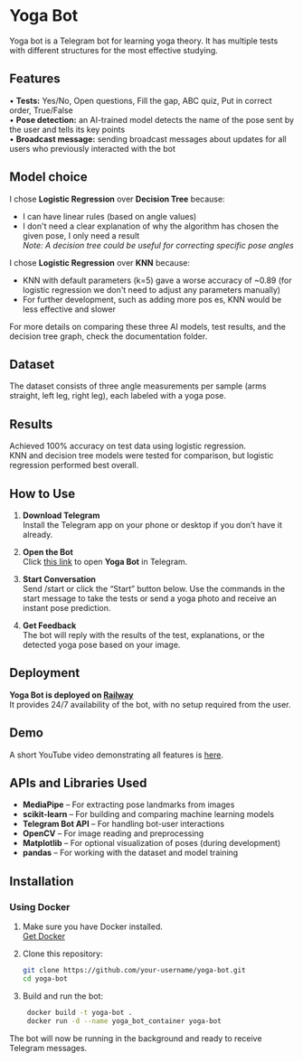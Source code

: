 # Yoga Bot
Yoga bot is a Telegram bot for learning yoga theory. It has multiple tests with different structures for the most effective studying.

## Features
  • **Tests:** Yes/No, Open questions, Fill the gap, ABC quiz, Put in correct order, True/False  
  • **Pose detection:** an AI-trained model detects the name of the pose sent by the user and tells its key points  
  • **Broadcast message:** sending broadcast messages about updates for all users who previously interacted with the bot  

## Model choice
I chose **Logistic Regression** over **Decision Tree** because:  
  - I can have linear rules (based on angle values)  
  - I don't need a clear explanation of why the algorithm has chosen the given pose, I only need a result  
  _Note: A decision tree could be useful for correcting specific pose angles_  
  
I chose **Logistic Regression** over **KNN** because:  
  - KNN with default parameters (k=5) gave a worse accuracy of ~0.89 (for logistic regression we don't need to adjust any parameters manually)  
  - For further development, such as adding more pos
es, KNN would be less effective and slower  
  
For more details on comparing these three AI models, test results, and the decision tree graph, check the documentation folder.

## Dataset
The dataset consists of three angle measurements per sample (arms straight, left leg, right leg), each labeled with a yoga pose.

## Results
Achieved 100% accuracy on test data using logistic regression.  
KNN and decision tree models were tested for comparison, but logistic regression performed best overall.

## How to Use

1. **Download Telegram**  
   Install the Telegram app on your phone or desktop if you don’t have it already.

2. **Open the Bot**  
   Click [this link](https://t.me/yoga_learn_bot) to open **Yoga Bot** in Telegram.

3. **Start Conversation**  
   Send /start or click the “Start” button below. Use the commands in the start message to take the tests or send a yoga photo and receive an instant pose prediction.

4. **Get Feedback**  
   The bot will reply with the results of the test, explanations, or the detected yoga pose based on your image.

## Deployment

**Yoga Bot is deployed on [Railway](https://railway.app/)**  
It provides 24/7 availability of the bot, with no setup required from the user.

## Demo

A short YouTube video demonstrating all features is [here](https://youtu.be/CDPF8k34Lc8).
## APIs and Libraries Used

- **MediaPipe** – For extracting pose landmarks from images  
- **scikit-learn** – For building and comparing machine learning models  
- **Telegram Bot API** – For handling bot-user interactions  
- **OpenCV** – For image reading and preprocessing  
- **Matplotlib** – For optional visualization of poses (during development)  
- **pandas** – For working with the dataset and model training

## Installation

### Using Docker

1. Make sure you have Docker installed.  
   [Get Docker](https://docs.docker.com/get-docker/)

2. Clone this repository:

   ```bash
   git clone https://github.com/your-username/yoga-bot.git
   cd yoga-bot
3. Build and run the bot:
   
   ```bash
    docker build -t yoga-bot .
    docker run -d --name yoga_bot_container yoga-bot

The bot will now be running in the background and ready to receive Telegram messages.













